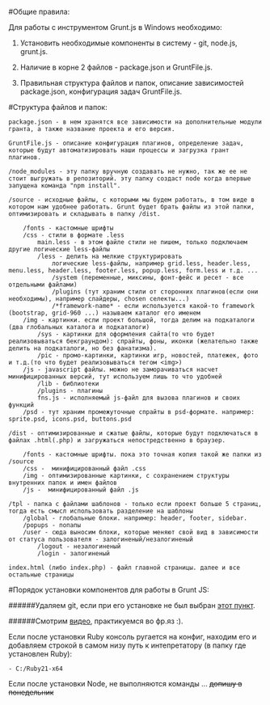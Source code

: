 

#Общие правила:

Для работы с инструментом Grunt.js в Windows необходимо:
    
1. Установить необходимые компоненты в систему - git, node.js, grunt.js.

2. Наличие в корне 2 файлов - package.json и GruntFile.js.

3. Правильная структура файлов и папок, описание зависимостей package.json, конфигурация задач GruntFile.js.

#Структура файлов и папок:

    package.json - в нем хранятся все зависимости на дополнительные модули гранта, а также название проекта и его версия. 

    GruntFile.js - описание конфигурация плагинов, определение задач, которые будут автоматизировать наши процессы и загрузка грант плагинов.
    
    /node_modules - эту папку вручную создавать не нужно, так же ее не стоит выгружать в репозиторий. эту папку создаст node когда впервые запущена команда "npm install".
    
    /source - исходные файлы, с которыми мы будем работать, в том виде в котором нам удобнее работать. Grunt будет брать файлы из этой папки, оптимизировать и складывать в папку /dist.
        
        /fonts - кастомные шрифты
        /сss - стили в формате .less
            main.less - в этом файле стили не пишем, только подключаем другие логические less-файлы
            /less - делить на мелкие структурировать 
                логические less-файлы, например grid.less, header.less, menu.less, header.less, footer.less, popup.less, form.less и т.д. ...
                /system (переменные, миксины, фонт-фейс и ресет - все отдельными файлами)
                /plugins (тут храним стили от сторонних плагинов(если они необходимы), например слайдеры, chosen селекты...)
                /*framework-name* - если используется какой-то framework (bootstrap, grid-960 ...) называем каталог его именем
        /img - картинки. если проект большой, тогда делим на подкаталоги (два глобальных каталога и подкаталоги)
            /sys - картинки для оформления сайта(то что будет реализовываться бекграундом): спрайты, фоны, иконки (желательно также делить на подкаталоги, но без фанатизма). 
            /pic - промо-картинки, картинки игр, новостей, платежек, фото и т.д.(то что будет реализовываться тегом <img>)
        /js - javascript файлы. можно не заморачиваться насчет минифицированных версий, тут используем лишь то что удобней
            /lib - библиотеки
            /plugins - плагины
            fns.js - исполняемый js-файл для вызова плагинов и своих функций    
        /psd - тут храним промежуточные спрайты в psd-формате. например: sprite.psd, icons.psd, buttons.psd

    /dist - оптимизированные и сжатые файлы, которые будут подключаться в файлах .html(.php) и загружаться непостредственно в браузер.
    
        /fonts - кастомные шрифты. пока это точная копия такой же папки из /source
        /сss -  минифицированный файл .сss
        /img - оптимизированные картинки, с сохранением структуры внутренних папок и имен файлов
        /js -  минифицированный файл .js
    
    /tpl - папка с файлами шаблонов - только если проект больше 5 страниц, тогда есть смысл использовать разделение на шаблоны
        /global - глобальные блоки. например: header, footer, sidebar. 
        /popups - попапы
        /user - сюда выносим блоки, которые меняют свой вид в зависимости от статуса пользователя - залогиненый/незалогиненый
            /logout - незалогиненый
            /login - залогиненый
        
    index.html (либо index.php) - файл главной страницы. далее и все остальные страницы



#Порядок установки компонентов для работы в Grunt JS:

######Удаляем git, если при его установке не был выбран [этот пункт]([[http://gyazo.com/4a548fc27ae0b0b937c2b3dbbe452998]]).

######Смотрим [видео]([[https://www.youtube.com/watch?v=FCngOUW-UXg]]), практикуемся во фр.яз :). 

Если после установки Ruby консоль ругается на конфиг, находим его и добавляем строкой в самом низу путь к интепретатору (в папку где установлен Ruby):
    
    - C:/Ruby21-x64

Если после установки Node, не выполняются команды ... ~~допишу в понедельник~~
    
    
    

    


